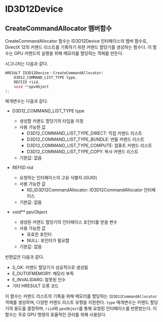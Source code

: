 # ID3D12Device

## CreateCommandAllocator 멤버함수
CreateCommandAllocator 함수는 ID3D12Device 인터페이스의 멤버 함수로, DirectX 12의 커맨드 리스트를 기록하기 위한 커맨드 할당기를 생성하는 함수다. 이 함수는 GPU 커맨드의 실행을 위해 메모리를 할당하는 객체를 만든다.

시그니처는 다음과 같다.

```cpp
HRESULT ID3D12Device::CreateCommandAllocator(
    D3D12_COMMAND_LIST_TYPE type,
    REFIID riid,
    void **ppvObject
);
```

매개변수는 다음과 같다.

* D3D12_COMMAND_LIST_TYPE type
  * 생성할 커맨드 할당기의 타입을 지정
  * 사용 가능한 값
    * D3D12_COMMAND_LIST_TYPE_DIRECT: 직접 커맨드 리스트
    * D3D12_COMMAND_LIST_TYPE_BUNDLE: 번들 커맨드 리스트
    * D3D12_COMMAND_LIST_TYPE_COMPUTE: 컴퓨트 커맨드 리스트
    * D3D12_COMMAND_LIST_TYPE_COPY: 복사 커맨드 리스트
  * 기본값: 없음

* REFIID riid
  * 요청하는 인터페이스의 고유 식별자 (GUID)
  * 사용 가능한 값
    * IID_ID3D12CommandAllocator: ID3D12CommandAllocator 인터페이스
  * 기본값: 없음

* void** ppvObject
  * 생성된 커맨드 할당기의 인터페이스 포인터를 받을 변수
  * 사용 가능한 값
    * 유효한 포인터
    * NULL: 포인터가 필요함
  * 기본값: 없음

반환값은 다음과 같다.

* S_OK: 커맨드 할당기가 성공적으로 생성됨
* E_OUTOFMEMORY: 메모리 부족
* E_INVALIDARG: 잘못된 인수
* 기타 HRESULT 오류 코드

이 함수는 커맨드 리스트의 기록을 위해 메모리를 할당하는 `ID3D12CommandAllocator` 객체를 생성하며, 다양한 커맨드 리스트 유형을 지원한다. `type` 매개변수는 커맨드 할당기의 용도를 결정하며, `riid`와 `ppvObject`를 통해 요청된 인터페이스를 반환받는다. 이 함수는 주로 GPU 명령의 효율적인 관리를 위해 사용된다.



